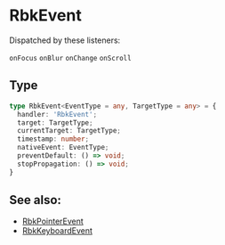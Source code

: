 # RbkEvent

Dispatched by these listeners:

`onFocus` `onBlur` `onChange` `onScroll`

## Type

```ts title="RbkEvent"
type RbkEvent<EventType = any, TargetType = any> = {
  handler: 'RbkEvent';
  target: TargetType;
  currentTarget: TargetType;
  timestamp: number;
  nativeEvent: EventType;
  preventDefault: () => void;
  stopPropagation: () => void;
}
```

## See also:

- [RbkPointerEvent](/docs/type-reference/rbk-pointer-event)
- [RbkKeyboardEvent](/docs/type-reference/rbk-keyboard-event)
